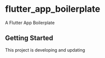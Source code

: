 # flutter_app_boilerplate

A Flutter App Boilerplate
## Getting Started

This project is developing and updating
